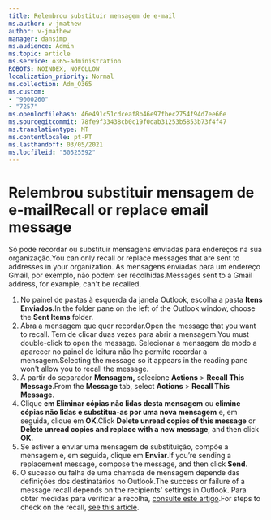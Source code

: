 ```yaml
---
title: Relembrou substituir mensagem de e-mail
ms.author: v-jmathew
author: v-jmathew
manager: dansimp
ms.audience: Admin
ms.topic: article
ms.service: o365-administration
ROBOTS: NOINDEX, NOFOLLOW
localization_priority: Normal
ms.collection: Adm_O365
ms.custom:
- "9000260"
- "7257"
ms.openlocfilehash: 46e491c51cdceaf8b46e97fbec2754f94d7ee66e
ms.sourcegitcommit: 78fe9f33438cb0c19f0dab31253b5853b73f4f47
ms.translationtype: MT
ms.contentlocale: pt-PT
ms.lasthandoff: 03/05/2021
ms.locfileid: "50525592"
---
```

# <a name="recall-or-replace-email-message"></a><span data-ttu-id="2b1dc-102">Relembrou substituir mensagem de e-mail</span><span class="sxs-lookup"><span data-stu-id="2b1dc-102">Recall or replace email message</span></span>

<span data-ttu-id="2b1dc-103">Só pode recordar ou substituir mensagens enviadas para endereços na sua organização.</span><span class="sxs-lookup"><span data-stu-id="2b1dc-103">You can only recall or replace messages that are sent to addresses in your organization.</span></span> <span data-ttu-id="2b1dc-104">As mensagens enviadas para um endereço Gmail, por exemplo, não podem ser recolhidas.</span><span class="sxs-lookup"><span data-stu-id="2b1dc-104">Messages sent to a Gmail address, for example, can't be recalled.</span></span>

1. <span data-ttu-id="2b1dc-105">No painel de pastas à esquerda da janela Outlook, escolha a pasta **Itens Enviados.**</span><span class="sxs-lookup"><span data-stu-id="2b1dc-105">In the folder pane on the left of the Outlook window, choose the **Sent Items** folder.</span></span>
2. <span data-ttu-id="2b1dc-106">Abra a mensagem que quer recordar.</span><span class="sxs-lookup"><span data-stu-id="2b1dc-106">Open the message that you want to recall.</span></span> <span data-ttu-id="2b1dc-107">Tem de clicar duas vezes para abrir a mensagem.</span><span class="sxs-lookup"><span data-stu-id="2b1dc-107">You must double-click to open the message.</span></span> <span data-ttu-id="2b1dc-108">Selecionar a mensagem de modo a aparecer no painel de leitura não lhe permite recordar a mensagem.</span><span class="sxs-lookup"><span data-stu-id="2b1dc-108">Selecting the message so it appears in the reading pane won't allow you to recall the message.</span></span>
3. <span data-ttu-id="2b1dc-109">A partir do separador **Mensagem,** selecione **Actions**  >  **Recall This Message**.</span><span class="sxs-lookup"><span data-stu-id="2b1dc-109">From the **Message** tab, select **Actions** > **Recall This Message**.</span></span>
4. <span data-ttu-id="2b1dc-110">Clique **em Eliminar cópias não lidas desta mensagem** ou **elimine cópias não lidas e substitua-as por uma nova mensagem** e, em seguida, clique em **OK**.</span><span class="sxs-lookup"><span data-stu-id="2b1dc-110">Click **Delete unread copies of this message** or **Delete unread copies and replace with a new message**, and then click **OK**.</span></span>
5. <span data-ttu-id="2b1dc-111">Se estiver a enviar uma mensagem de substituição, compõe a mensagem e, em seguida, clique em **Enviar**.</span><span class="sxs-lookup"><span data-stu-id="2b1dc-111">If you’re sending a replacement message, compose the message, and then click **Send**.</span></span>
6. <span data-ttu-id="2b1dc-112">O sucesso ou falha de uma chamada de mensagem depende das definições dos destinatários no Outlook.</span><span class="sxs-lookup"><span data-stu-id="2b1dc-112">The success or failure of a message recall depends on the recipients' settings in Outlook.</span></span> <span data-ttu-id="2b1dc-113">Para obter medidas para verificar a recolha, [consulte este artigo](https://support.office.com/article/recall-or-replace-an-email-message-that-you-sent-35027f88-d655-4554-b4f8-6c0729a723a0#tocheck).</span><span class="sxs-lookup"><span data-stu-id="2b1dc-113">For steps to check on the recall, [see this article](https://support.office.com/article/recall-or-replace-an-email-message-that-you-sent-35027f88-d655-4554-b4f8-6c0729a723a0#tocheck).</span></span>
